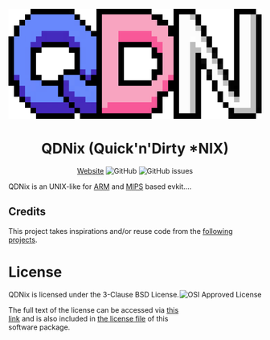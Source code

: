 <div align="center">

![Logo](website/img/logo.png)

# QDNix (Quick'n'Dirty *NIX)

[Website](https://qdnix.d0p1.eu)
![GitHub](https://img.shields.io/github/license/d0p1s4m4/QDNix?logoColor=white&style=flat-square)
![GitHub issues](https://img.shields.io/github/issues/d0p1s4m4/QDNix?style=flat-square)

</div>

QDNix is an UNIX-like for [ARM](src/sys/arm/README.md) and [MIPS](src/sys/mips/README.md) based evkit....

## Credits

This project takes inspirations and/or reuse code from the [following projects](./docs/site/credits.md).

# License

<img src="https://opensource.org/wp-content/uploads/2022/10/osi-badge-dark.svg" align="right" height="128px" alt="OSI Approved License">

QDNix is licensed under the 3-Clause BSD License.

The full text of the license can be accessed via [this link](https://opensource.org/licenses/BSD-3-Clause) and is also included in [the license file](LICENSE) of this software package.
